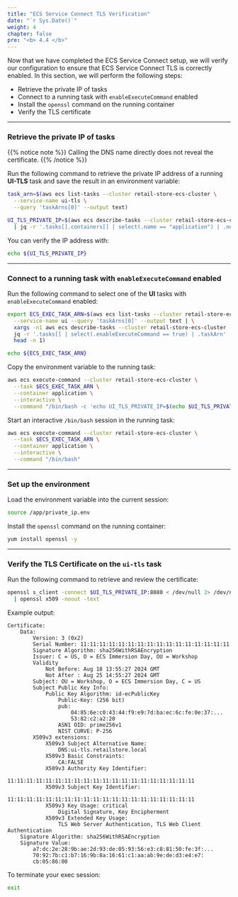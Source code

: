 ```yaml
---
title: "ECS Service Connect TLS Verification"
date: "`r Sys.Date()`"
weight: 4
chapter: false
pre: "<b> 4.4 </b>"
---
```


Now that we have completed the ECS Service Connect setup, we will verify our configuration to ensure that ECS Service Connect TLS is correctly enabled. In this section, we will perform the following steps:

- Retrieve the private IP of tasks  
- Connect to a running task with `enableExecuteCommand` enabled  
- Install the `openssl` command on the running container  
- Verify the TLS certificate  

---

### Retrieve the private IP of tasks

{{% notice note %}}
Calling the DNS name directly does not reveal the certificate.
{{% /notice %}}

Run the following command to retrieve the private IP address of a running **UI-TLS** task and save the result in an environment variable:

```bash
task_arn=$(aws ecs list-tasks --cluster retail-store-ecs-cluster \
  --service-name ui-tls \
  --query 'taskArns[0]' --output text)

UI_TLS_PRIVATE_IP=$(aws ecs describe-tasks --cluster retail-store-ecs-cluster --tasks $task_arn \
  | jq -r '.tasks[].containers[] | select(.name == "application") | .networkInterfaces[0].privateIpv4Address')
```

You can verify the IP address with:

```bash
echo ${UI_TLS_PRIVATE_IP}
```

---

### Connect to a running task with `enableExecuteCommand` enabled

Run the following command to select one of the **UI** tasks with `enableExecuteCommand` enabled:

```bash
export ECS_EXEC_TASK_ARN=$(aws ecs list-tasks --cluster retail-store-ecs-cluster \
  --service-name ui --query 'taskArns[0]' --output text | \
  xargs -n1 aws ecs describe-tasks --cluster retail-store-ecs-cluster --tasks | \
  jq -r '.tasks[] | select(.enableExecuteCommand == true) | .taskArn' | \
  head -n 1)

echo ${ECS_EXEC_TASK_ARN}
```

Copy the environment variable to the running task:

```bash
aws ecs execute-command --cluster retail-store-ecs-cluster \
  --task $ECS_EXEC_TASK_ARN \
  --container application \
  --interactive \
  --command "/bin/bash -c 'echo UI_TLS_PRIVATE_IP=$(echo $UI_TLS_PRIVATE_IP) > /app/private_ip.env'"
```

Start an interactive `/bin/bash` session in the running task:

```bash
aws ecs execute-command --cluster retail-store-ecs-cluster \
  --task $ECS_EXEC_TASK_ARN \
  --container application \
  --interactive \
  --command "/bin/bash"
```

---

### Set up the environment

Load the environment variable into the current session:

```bash
source /app/private_ip.env
```

Install the `openssl` command on the running container:

```bash
yum install openssl -y
```

---

### Verify the TLS Certificate on the `ui-tls` task

Run the following command to retrieve and review the certificate:

```bash
openssl s_client -connect $UI_TLS_PRIVATE_IP:8080 < /dev/null 2> /dev/null \
  | openssl x509 -noout -text
```

Example output:

```
Certificate:
    Data:
        Version: 3 (0x2)
        Serial Number: 11:11:11:11:11:11:11:11:11:11:11:11:11:11:11:11
        Signature Algorithm: sha256WithRSAEncryption
        Issuer: C = US, O = ECS Immersion Day, OU = Workshop
        Validity
            Not Before: Aug 18 13:55:27 2024 GMT
            Not After : Aug 25 14:55:27 2024 GMT
        Subject: OU = Workshop, O = ECS Immersion Day, C = US
        Subject Public Key Info:
            Public Key Algorithm: id-ecPublicKey
                Public-Key: (256 bit)
                pub:
                    04:85:6e:c0:43:44:f9:e9:7d:ba:ec:6c:fe:0e:37:...
                    53:82:c2:a2:20
                ASN1 OID: prime256v1
                NIST CURVE: P-256
        X509v3 extensions:
            X509v3 Subject Alternative Name:
                DNS:ui-tls.retailstore.local
            X509v3 Basic Constraints:
                CA:FALSE
            X509v3 Authority Key Identifier:
                11:11:11:11:11:11:11:11:11:11:11:11:11:11:11:11:11:11:11:11
            X509v3 Subject Key Identifier:
                11:11:11:11:11:11:11:11:11:11:11:11:11:11:11:11:11:11:11:11
            X509v3 Key Usage: critical
                Digital Signature, Key Encipherment
            X509v3 Extended Key Usage:
                TLS Web Server Authentication, TLS Web Client Authentication
    Signature Algorithm: sha256WithRSAEncryption
    Signature Value:
        a7:dc:2e:28:9b:ae:2d:93:de:05:93:56:e3:c8:81:50:fe:3f:...
        70:92:7b:c1:b7:16:9b:8a:16:61:c1:aa:ab:9e:de:d3:e4:e7:
        cb:05:86:00
```

To terminate your exec session:

```bash
exit
```